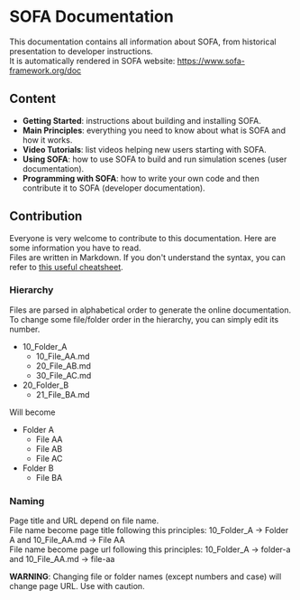 SOFA Documentation
==================

This documentation contains all information about SOFA, from historical presentation to developer instructions.  
It is automatically rendered in SOFA website: https://www.sofa-framework.org/doc


## Content ##
- **Getting Started**: instructions about building and installing SOFA.
- **Main Principles**: everything you need to know about what is SOFA and how it works.
- **Video Tutorials**: list videos helping new users starting with SOFA.
- **Using SOFA**: how to use SOFA to build and run simulation scenes (user documentation).
- **Programming with SOFA**: how to write your own code and then contribute it to SOFA (developer documentation).


## Contribution ##
Everyone is very welcome to contribute to this documentation. Here are some information you have to read.  
Files are written in Markdown. If you don't understand the syntax, you can refer to [this useful cheatsheet](https://github.com/adam-p/markdown-here/wiki/Markdown-Cheatsheet).

### Hierarchy ###
Files are parsed in alphabetical order to generate the online documentation. To change some file/folder order in the hierarchy, you can simply edit its number.
- 10_Folder_A
  - 10_File_AA.md
  - 20_File_AB.md
  - 30_File_AC.md
- 20_Folder_B
  - 21_File_BA.md

Will become
- Folder A
  - File AA
  - File AB
  - File AC
- Folder B
  - File BA
  
### Naming ###
Page title and URL depend on file name.  
File name become page title following this principles: 10_Folder_A -> Folder A  and  10_File_AA.md -> File AA  
File name become page url following this principles: 10_Folder_A -> folder-a  and  10_File_AA.md -> file-aa  

**WARNING**: Changing file or folder names (except numbers and case) will change page URL. Use with caution.
